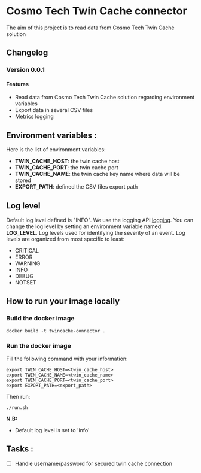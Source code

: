 # Cosmo Tech Twin Cache connector

The aim of this project is to read data from Cosmo Tech Twin Cache solution

## Changelog

### Version 0.0.1

#### Features

- Read data from Cosmo Tech Twin Cache solution regarding environment variables
- Export data in several CSV files 
- Metrics logging

## Environment variables :

Here is the list of environment variables:

- **TWIN_CACHE_HOST**: the twin cache host
- **TWIN_CACHE_PORT**: the twin cache port
- **TWIN_CACHE_NAME**: the twin cache key name where data will be stored
- **EXPORT_PATH**: defined the CSV files export path

## Log level

Default log level defined is "INFO".
We use the logging API [logging](https://docs.python.org/3/library/logging.html).
You can change the log level by setting an environment variable named: **LOG_LEVEL**.
Log levels used for identifying the severity of an event. Log levels are organized from most specific to least:

- CRITICAL
- ERROR
- WARNING
- INFO
- DEBUG
- NOTSET

## How to run your image locally

### Build the docker image

`docker build -t twincache-connector .`

### Run the docker image

Fill the following command with your information:

```
export TWIN_CACHE_HOST=<twin_cache_host>
export TWIN_CACHE_NAME=<twin_cache_name>
export TWIN_CACHE_PORT=<twin_cache_port>
export EXPORT_PATH=<export_path>
```

Then run:

`./run.sh`

**N.B:**

- Default log level is set to 'info'

## Tasks :

- [ ]  Handle username/password for secured twin cache connection
